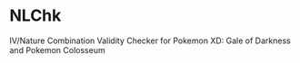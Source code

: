 # NLChk
IV/Nature Combination Validity Checker for Pokemon XD: Gale of Darkness and Pokemon Colosseum
